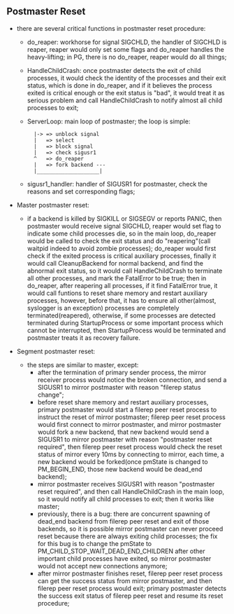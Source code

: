 ## Postmaster Reset
* there are several critical functions in postmaster reset procedure:
	* do_reaper: workhorse for signal SIGCHLD, the handler of SIGCHLD is reaper, reaper would only set some flags and do_reaper handles the heavy-lifting; in PG, there is no do_reaper, reaper would do all things;
	* HandleChildCrash: once postmaster detects the exit of child processes, it would check the identity of the processes and their exit status, which is done in do_reaper, and if it believes the process exited is critical enough or the exit status is "bad", it would treat it as serious problem and call HandleChildCrash to notify almost all child processes to exit;
	* ServerLoop: main loop of postmaster; the loop is simple:
	
			|->	=> unblock signal
			|	=> select
			|	=> block signal
			|	=> check sigusr1
			^	=> do_reaper
			|	=> fork backend ---
			|____________________|
	* sigusr1_handler: handler of SIGUSR1 for postmaster, check the reasons and set corresponding flags;

* Master postmaster reset:
	* if a backend is killed by SIGKILL or SIGSEGV or reports PANIC, then postmaster would receive signal SIGCHLD, reaper would set flag to indicate some child processes die, so in the main loop, do_reaper would be called to check the exit status and do "reapering"(call waitpid indeed to avoid zombie processes); do_reaper would first check if the exited process is critical auxiliary processes, finally it would call CleanupBackend for normal backend, and find the abnormal exit status, so it would call HandleChildCrash to terminate all other processes, and mark the FatalError to be true; then in do_reaper, after reapering all processes, if it find FatalError true, it would call funtions to reset share memory and restart auxiliary processes, however, before that, it has to ensure all other(almost, syslogger is an exception) processes are completely terminated(reapered), otherwise, if some processes are detected terminated during StartupProcess or some important process which cannot be interrupted, then StartupProcess would be terminated and postmaster treats it as recovery failure.

* Segment postmaster reset:
	* the steps are similar to master, except:
		* after the termination of primary sender process, the mirror receiver process would notice the broken connection, and send a SIGUSR1 to mirror postmaster with reason "filerep status change";
		* before reset share memory and restart auxiliary processes, primary postmaster would start a filerep peer reset process to instruct the reset of mirror postmaster; filerep peer reset process would first connect to mirror postmaster, and mirror postmaster would fork a new backend, that new backend would send a SIGUSR1 to mirror postmaster with reason "postmaster reset required", then filerep peer reset process would check the reset status of mirror every 10ms by connecting to mirror, each time, a new backend would be forked(once pmState is changed to PM_BEGIN_END, those new backend would be dead_end backend);
		* mirror postmaster receives SIGUSR1 with reason "postmaster reset required", and then call HandleChildCrash in the main loop, so it would notify all child processes to exit; then it works like master;
		* previously, there is a bug: there are concurrent spawning of dead_end backend from filerep peer reset and exit of those backends, so it is possible mirror postmaster can never proceed reset because there are always exiting child processes; the fix for this bug is to change the pmState to PM_CHILD_STOP_WAIT_DEAD_END_CHILDREN after other important child processes have exited, so mirror postmaster would not accept new connections anymore;
		* after mirror postmaster finishes reset, filerep peer reset process can get the success status from mirror postmaster, and then filerep peer reset process would exit; primary postmaster detects the success exit status of filerep peer reset and resume its reset procedure;
